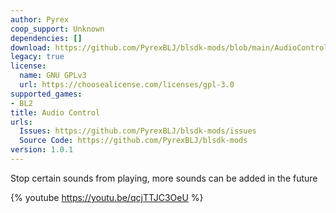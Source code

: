 ```yaml
---
author: Pyrex
coop_support: Unknown
dependencies: []
download: https://github.com/PyrexBLJ/blsdk-mods/blob/main/AudioControl/AudioControl1_0_1.rar
legacy: true
license:
  name: GNU GPLv3
  url: https://choosealicense.com/licenses/gpl-3.0
supported_games:
- BL2
title: Audio Control
urls:
  Issues: https://github.com/PyrexBLJ/blsdk-mods/issues
  Source Code: https://github.com/PyrexBLJ/blsdk-mods
version: 1.0.1
---
```

Stop certain sounds from playing, more sounds can be added in the future 

{% youtube https://youtu.be/qcjTTJC3OeU %}
